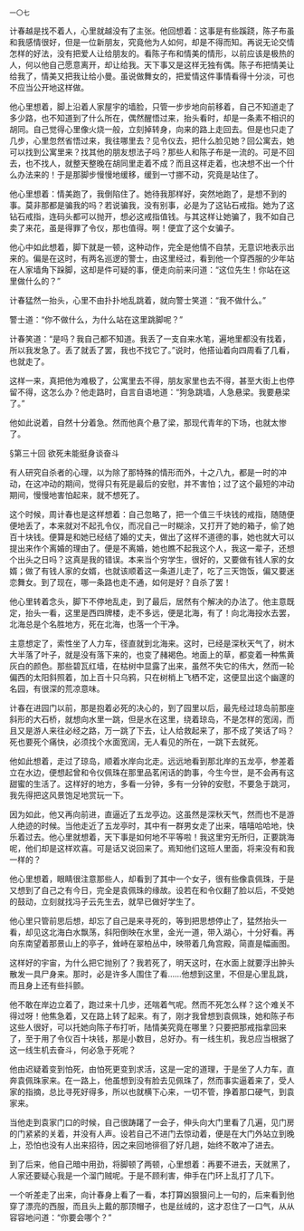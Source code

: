     一〇七 

   计春越是找不着人，心里就越没有了主张。他回想着：这事是有些蹊跷，陈子布虽和我感情很好，但是一位新朋友，究竟他为人如何，却是不得而知。再说无论交情怎样的好法，没有把爱人让给朋友的。看陈子布和情美的情形，以前应该是极热的人，何以他自己愿意离开，却让给我。天下事又是这样无独有偶。陈子布把情美让给我了，情美又把我让给小曼。虽说做舞女的，把爱情这件事情看得十分淡，可也不应当公开地这样做。

   他心里想着，脚上沿着人家屋宇的墙脸，只管一步步地向前移着，自己不知道走了多少路，也不知道到了什么所在，偶然醒悟过来，抬头看时，却是一条素不相识的胡同。自己觉得心里像火烧一般，立刻掉转身，向来的路上走回去。但是也只走了几步，心里忽然省悟过来，我往哪里去？见令仪去，把什么脸见她？回公寓去，她可以找到公寓里来？找其他的朋友想法子吗？那些人和陈子布是一流的。可是不回去，也不找人，就整天整晚在胡同里走着不成？而且这样走着，也决想不出一个什么办法来的！于是那脚步慢慢地缓移，缓到一寸挪不动，究竟是站住了。

   他心里想着：情美跑了，我倒陷住了。她待我那样好，突然地跑了，是想不到的事。莫非那都是骗我的吗？若说骗我，没有别事，必是为了这钻石戒指。她为了这钻石戒指，连码头都可以抛开，想必这戒指值钱。与其这样让她骗了，我不如自己卖了来花，虽是得罪了令仪，那也值得。啊！便宜了这个女骗子。

   他心中如此想着，脚下就是一顿，这种动作，完全是他情不自禁，无意识地表示出来的。偏是在这时，有两名巡逻的警士，由这里经过，看到他一个穿西服的少年站在人家墙角下跺脚，这却是件可疑的事，便走向前来问道：“这位先生！你站在这里做什么的？”

   计春猛然一抬头，心里不由扑扑地乱跳着，就向警士笑道：“我不做什么。”

   警士道：“你不做什么，为什么站在这里跳脚呢？”

   计春笑道：“是吗？我自己都不知道。我丢了一支自来水笔，遍地里都没有找着，所以我发急了。丢了就丢了罢，我也不找它了。”说时，他搭讪着向四周看了几看，也就走了。

   这样一来，真把他为难极了，公寓里去不得，朋友家里也去不得，甚至大街上也停留不得，这怎么办？他走路时，自言自语地道：“狗急跳墙，人急悬梁。我要悬梁了。”

   他如此说着，自然十分着急。然而他真个悬了梁，那现代青年的下场，也就太惨了。

   §第三十回 欲死未能挺身谈奋斗

   有人研究自杀者的心理，以为除了那特殊的情形而外，十之八九，都是一时的冲动，在这冲动的期间，觉得只有死是最后的安慰，并不害怕；过了这个最短的冲动期间，慢慢地害怕起来，就不想死了。

   这个时候，周计春也是这样想着：自己忽略了，把一个值三千块钱的戒指，随随便便地丢了，本来就对不起孔令仪，而况自己一时糊涂，又打开了她的箱子，偷了她百十块钱。便算是和她已经结了婚的丈夫，做出了这样不道德的事，她也就大可以提出来作个离婚的理由了。便是不离婚，她也瞧不起我这个人，我这一辈子，还想个出头之日吗？这真是我的错误。本来当个穷学生，很好的，又要做有钱人家的女婿；做了有钱人家的女婿，也就该顺着这一条道儿走了，吃了三天饱饭，偏又要迷恋舞女。到了现在，哪一条路也走不通，如何是好？自杀了罢！

   他心里转着念头，脚下不停地乱走，到了最后，居然有个解决的办法了。他主意既定，抬头一看，这里是西四牌楼，走不多远，便是北海，有了！向北海投水去罢，北海总是个名胜地方，死在北海，也落一个干净。

   主意想定了，索性坐了人力车，径直就到北海来。这时，已经是深秋天气了，树木大半落了叶子，就是没有落下来的，也变了赭褐色。地面上的草，都变着一种焦黄灰白的颜色。那些碧瓦红墙，在枯树中显露了出来，虽然不失它的伟大，然而一轮偏西的太阳斜照着，加上百十只乌鸦，只在树梢上飞栖不定，这便显出这个幽邃的名园，有很深的荒凉意味。

   计春在进园门以前，那是抱着必死的决心的，到了园里以后，最先经过琼岛前那座斜形的大石桥，就想向水里一跳，但是水在这里，绕着琼岛，不是怎样的宽阔，而且又是游人来往必经之路，万一跳了下去，让人给救起来了，那不成了笑话了吗？死也要死个痛快，必须找个水面宽阔，无人看见的所在，一跳下去就死。

   他如此想着，走过了琼岛，顺着水岸向北走。远远地看到那北岸的五龙亭，参差着立在水边，便想起曾和令仪佩珠在那里品茗闲话的韵事，今生今世，是不会再有这甜蜜的生活了。这样好的地方，多看一分钟，多有一分钟的安慰，不要急于跳河，我先得把这风景饱足地赏玩一下。

   因为如此，他又再向前进，直逼近了五龙亭边。这虽然是深秋天气，然而也不是游人绝迹的时候。当他走近了五龙亭时，其中有一群男女走了出来，嘻嘻哈哈地，快乐着过去。他心里就想着，天下事是如何地不平等啦！我这里穷无所归，正要跳海呢，他们却是这样欢喜。可是话又说回来了。焉知他们这班人里面，将来没有和我一样的？

   他心里想着，眼睛很注意那些人，却看到了其中一个女子，很有些像袁佩珠，于是又想到了自己之有今日，完全是袁佩珠的缘故。设若在和令仪翻了脸以后，不受她的鼓动，立刻就找冯子云先生去，就早已做好学生了。

   他心里只管前思后想，却忘了自己是来寻死的，等到把思想停止了，猛然抬头一看，却见这北海白水飘荡，斜阳倒映在水里，金光一道，带入湖心，十分好看。再向东南望着那景山上的亭子，耸峙在翠柏丛中，映带着几角宫殿，简直是幅画图。

   这样好的宇宙，为什么把它抛别了？我若死了，明天这时，在水面上就要浮出肿头散发一具尸身来。那时，必是许多人围住了看……他想到这里，不但是心里乱跳，而且身上还有些抖颤。

   他不敢在岸边立着了，跑过来十几步，还喘着气呢。然而不死怎么样？这个难关不得过呀！他焦急着，又在路上转了起来。有了，刚才我曾想到袁佩珠，她和陈子布这些人很好，可以托她向陈子布打听，陆情美究竟在哪里？只要把那戒指拿回来了，至于用了令仪百十块钱，那是小数目，总好办。有一线生机，我总应当根据了这一线生机去奋斗，何必急于死呢？

   他由迟疑着变到怕死，由怕死更变到求活，这是一定的道理，于是坐了人力车，直奔袁佩珠家来。在一路上，他虽想到没有脸去见佩珠了，然而事实逼着来了，受人家的指摘，总比寻死好得多，所以也就横下心来，一切不管，挣着那口硬气，到袁家来。

   当他走到袁家门口的时候，自己很踌躇了一会子，伸头向大门里看了几遍，见门房的门紧紧的关着，并没有人声。设若自己不进门去惊动着，便是在大门外站立到晚上，恐怕也没有人出来招待，因之来回地徘徊了好几趟，始终不敢冲了进去。

   到了后来，他自己暗中用劲，将脚顿了两顿，心里想着：再要不进去，天就黑了，人家还要疑心我是一个溜门贼呢。于是不顾利害，伸手在门环上乱打了几下。

   一个听差走了出来，向计春身上看了一看，本打算凶狠狠问上一句的，后来看到他穿了漂亮的西服，而且头上戴的那顶帽子，也是丝绒的，这才忍住了一口气，从从容容地问道：“你要会哪个？”

